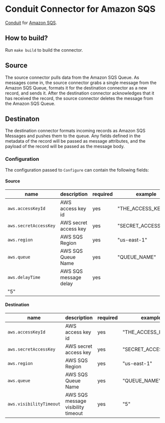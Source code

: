 # Conduit Connector for Amazon SQS 
[Conduit](https://conduit.io) for [Amazon SQS](https://documentation.spire.com/maritime-2-0/).

## How to build?
Run `make build` to build the connector.


## Source
The source connector pulls data from the Amazon SQS Queue. As messages come in, the source connector grabs a single message from the Amazon SQS Queue, formats it for the destination connector as a new record, and sends it. After the destination connector acknowledges that it has received the record, the source connector deletes the message from the Amazon SQS Queue.


## Destinaton


The destination connector formats incoming records as Amazon SQS Messages and pushes them to the queue. Any fields defined in the metadata of the record will be passed as message attributes, and the payload of the record will be passed as the message body.


### Configuration


The configuration passed to `Configure` can contain the following fields:

#### Source 

| name                  | description                                                                           | required | example             |
| --------------------- | ------------------------------------------------------------------------------------- | -------- | ------------------- |
| `aws.accessKeyId`     | AWS access key id                                                                     | yes      | "THE_ACCESS_KEY_ID" |
| `aws.secretAccessKey` | AWS secret access key                                                                 | yes      | "SECRET_ACCESS_KEY" |
| `aws.region`          | AWS SQS Region                                                                        | yes      | "us-east-1"         |
| `aws.queue`           | AWS SQS Queue Name                                                                    | yes      | "QUEUE_NAME"        |
| `aws.delayTime`       | AWS SQS message delay                                                                 | yes      | 
"5"                 | 

#### Destination

| name                  | description                                                                           | required | example             |
| --------------------- | ------------------------------------------------------------------------------------- | -------- | ------------------- |
| `aws.accessKeyId`     | AWS access key id                                                                     | yes      | "THE_ACCESS_KEY_ID" |
| `aws.secretAccessKey` | AWS secret access key                                                                 | yes      | "SECRET_ACCESS_KEY" |
| `aws.region`          | AWS SQS Region                                                                        | yes      | "us-east-1"         |
| `aws.queue`           | AWS SQS Queue Name                                                                    | yes      | "QUEUE_NAME"        |
| `aws.visibilityTimeout`           | AWS SQS message visibility timeout                                        | yes      |         "5"                 |
